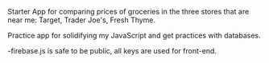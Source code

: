 Starter App for comparing prices of groceries in the three stores that are near me: Target, Trader Joe's, Fresh Thyme.

Practice app for solidifying my JavaScript and get practices with databases.

-firebase.js is safe to be public, all keys are used for front-end.
